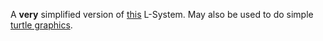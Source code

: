 A **very** simplified version of [this](https://github.com/bencrowder/lsystem) L-System. May also be used to do simple [turtle graphics](https://en.wikipedia.org/wiki/Turtle_graphics).